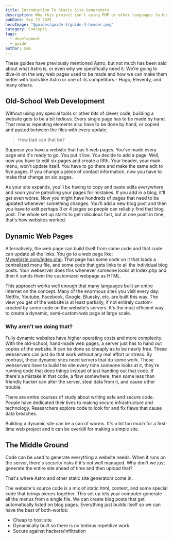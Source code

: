 ```yaml
---
title: Introduction To Static Site Generators
description: Why this project isn't using PHP or other languages to build a dynamic site.
pubDate: Sep 22 2025
heroImage: "@guides/guide-3/guide-3-header.png"
category: Concepts
tags:
  - development
  - guide
author: Sam
---
```

These guides have previously mentioned Astro, but not much has been said about what Astro is, or even why we specifically need it. We're going to dive-in on the way web pages used to be made and how we can make them better with tools like Astro or one of its competitors - Hugo, Eleventy, and many others. 

## Old-School Web Development

Without using any special tools or other bits of clever code, building a website gets to be a bit tedious. Every single page has to be made by hand. That means repeating elements also have to be done by hand, or copied and pasted between the files with every update.

>How bad can that be?

Suppose you have a website that has 5 web pages. You've made every page and it's ready to go. You put it live. You decide to add a page. Well, now you have to edit six pages and create a fifth. Your header, your main menu, won't update itself. You have to go there and make the same edit to five pages. If you change a piece of contact information, now you have to make that change on six pages.

As your site expands, you'll be having to copy and paste edits everywhere and soon you're patrolling your pages for mistakes. If you add in a blog, it'll get even worse. Now you might have hundreds of pages that need to be updated whenever something changes. You'll add a new blog post and then you have to edit perhaps 3 or 4 pages so people can reliably find that blog post. The whole set up starts to get ridiculous fast, but at one point in time, that's how websites worked.

## Dynamic Web Pages

Alternatively, the web page can build itself from some code and that code can update all the links. You go to a web page like: [Mywebiste.com/index.php](#). That page has some code on it that loads a centralized menu file, and some code that gets links to all the individual blog posts. Your webserver does this whenever someone looks at Index.php and then it sends them the customized webpage as HTML.

This approach works well enough that many languages built an entire internet on the concept. Many of the enormous sites you visit every day: Netflix, Youtube, Facebook, Google, Bluesky, etc. are built this way. The view you get of the website is at least partially, if not entirely custom-created by some code on the website's servers. It's the most efficient way to create a dynamic, semi-custom web page at large scale. 

### Why aren't we doing that?

Fully dynamic websites have higher operating costs and more complexity. With the old-school, hand-made web pages, a server just has to hand out copies of the website. It can be done so cheaply as to be nearly free. These webservers can just do that work without any real effort or stress. By contrast, these dynamic sites need servers that do some work. Those webservers have to build the site every time someone looks at it, they're running code that does things instead of just handing out that code. If there's a mistake in that code, a flaw somewhere, then some less than friendly hacker can alter the server, steal data from it, and cause other trouble. 

There are entire courses of study about writing safe and secure code. People have dedicated their lives to making secure infrastructure and technology. Researchers explore code to look for and fix flaws that cause data breaches.

Building a dynamic site can be a can of worms. It's a bit too much for a first-time web project and it can be overkill for making a simple site.

## The Middle Ground

Code can be used to generate everything a website needs. When it runs on the server, there's security risks if it's not well managed. Why don't we just generate the entire site ahead of time and then upload that?

That's where Astro and other static site generators come in.

The website's source code is a mix of static html, content, and some special code that brings pieces together. This set up lets your computer generate all the menus from a single file. We can create blog posts that get automatically listed on blog pages. Everything just builds itself so we can have the best of both-worlds:

- Cheap to host site
- Dynamically built so there is no tedious repetitive work
- Secure against hackers/infiltration